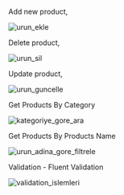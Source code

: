 Add new product, 

![urun_ekle](https://github.com/knnztrk3/NLayeredAppDemo/assets/54024035/ca4eb73f-e036-4a3d-902a-81a87146fb20)

Delete product,

![urun_sil](https://github.com/knnztrk3/NLayeredAppDemo/assets/54024035/002cfbf3-5f55-46a9-a3ce-39b3a050b8ea)

Update product,

![urun_guncelle](https://github.com/knnztrk3/NLayeredAppDemo/assets/54024035/27023435-c9aa-4535-9f44-d93069615697)

Get Products By Category

![kategoriye_gore_ara](https://github.com/knnztrk3/NLayeredAppDemo/assets/54024035/d98ff961-4137-4615-96bf-effddf3de8f9)

Get Products By Products Name

![urun_adina_gore_filtrele](https://github.com/knnztrk3/NLayeredAppDemo/assets/54024035/28392731-2fda-43ef-a159-fb7ddd6efbe7)

Validation - Fluent Validation

![validation_islemleri](https://github.com/knnztrk3/NLayeredAppDemo/assets/54024035/4d1a7fff-d14c-4799-8fc9-117a621f1de1)
